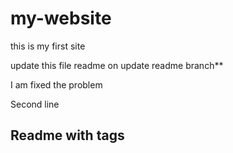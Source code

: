 # my-website

this is my first site


update this file readme on update readme branch**

I am fixed the problem

Second line

## Readme with tags
